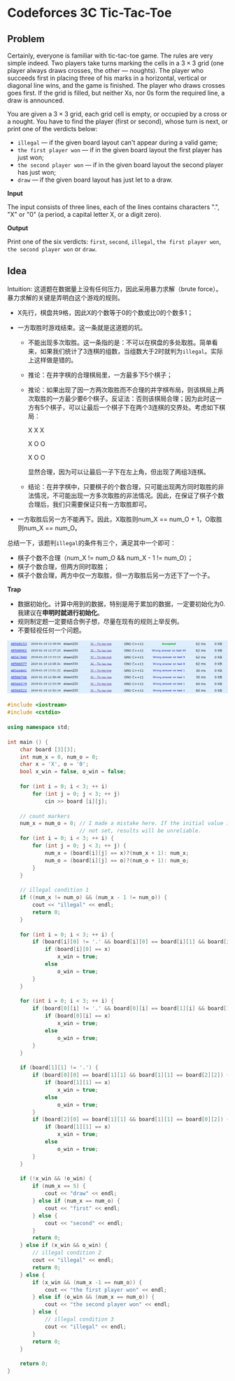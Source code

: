 # Codeforces 3C Tic-Tac-Toe

## Problem

Certainly, everyone is familiar with tic-tac-toe game. The rules are very simple indeed. Two players take turns marking the cells in a $3\times 3$ grid (one player always draws crosses, the other — noughts). The player who succeeds first in placing three of his marks in a horizontal, vertical or diagonal line wins, and the game is finished. The player who draws crosses goes first. If the grid is filled, but neither Xs, nor 0s form the required line, a draw is announced.

You are given a $3\times 3$ grid, each grid cell is empty, or occupied by a cross or a nought. You have to find the player (first or second), whose turn is next, or print one of the verdicts below:

- `illegal` — if the given board layout can't appear during a valid game;
- `the first player won` — if in the given board layout the first player has just won;
- `the second player won` — if in the given board layout the second player has just won;
- `draw` — if the given board layout has just let to a draw.

**Input**

The input consists of three lines, each of the lines contains characters ".", "X" or "0" (a period, a capital letter X, or a digit zero).

**Output**

Print one of the six verdicts: `first`, `second`, `illegal`, `the first player won`, `the second player won` or `draw`.

## Idea

Intuition:  这道题在数据量上没有任何压力，因此采用暴力求解（brute force）。暴力求解的关键是弄明白这个游戏的规则。

* X先行，棋盘共9格，因此X的个数等于0的个数或比0的个数多1；

* 一方取胜时游戏结束。这一条就是这道题的坑。

  * 不能出现多次取胜。这一条指的是：不可以在棋盘的多处取胜。简单看来，如果我们统计了3连棋的组数，当组数大于2时就判为`illegal`。实际上这样做是错的。

  * 推论：在井字棋的合理棋局里，一方最多下5个棋子；

  * 推论：如果出现了因一方两次取胜而不合理的井字棋布局，则该棋局上两次取胜的一方最少要6个棋子。反证法：否则该棋局合理；因为此时这一方有5个棋子，可以让最后一个棋子下在两个3连棋的交界处。考虑如下棋局：

    X X X

    X O O

    X O O

    显然合理，因为可以让最后一子下在左上角，但出现了两组3连棋。

  * 结论：在井字棋中，只要棋子的个数合理，只可能出现两方同时取胜的非法情况，不可能出现一方多次取胜的非法情况。因此，在保证了棋子个数合理后，我们只需要保证只有一方取胜即可。

* 一方取胜后另一方不能再下。因此，X取胜则num_X == num_O + 1，O取胜则num_X == num_O。

总结一下，该题判`illegal`的条件有三个，满足其中一个即可：

* 棋子个数不合理（num_X != num_O && num_X - 1 != num_O）；
* 棋子个数合理，但两方同时取胜；
* 棋子个数合理，两方中仅一方取胜，但一方取胜后另一方还下了一个子。

**Trap**

* 数据初始化。计算中用到的数据，特别是用于累加的数据，一定要初始化为0.我建议在**申明时就进行初始化**。
* 规则制定题一定要结合例子想，尽量在现有的规则上举反例。
* 不要轻视任何一个问题。

![1547894556428](./assets/1547894556428.png)

```c++
#include <iostream>
#include <cstdio>

using namespace std;

int main () {
    char board [3][3];
    int num_x = 0, num_o = 0;
    char x = 'X', o = '0';
    bool x_win = false, o_win = false;

    for (int i = 0; i < 3; ++ i) 
        for (int j = 0; j < 3; ++ j)
            cin >> board [i][j];
    
    // count markers
    num_x = num_o = 0; // I made a mistake here. If the initial value is 
                       // not set, results will be unreliable.
    for (int i = 0; i < 3; ++ i) {
        for (int j = 0; j < 3; ++ j) {
            num_x = (board[i][j] == x)?(num_x + 1): num_x;
            num_o = (board[i][j] == o)?(num_o + 1): num_o;
        }
    }

    // illegal condition 1
    if ((num_x != num_o) && (num_x - 1 != num_o)) {
        cout << "illegal" << endl;
        return 0;
    }

    for (int i = 0; i < 3; ++ i) {
        if (board[i][0] != '.' && board[i][0] == board[i][1] && board[i][1] == board[i][2]) {
            if (board[i][0] == x)
                x_win = true;
            else 
                o_win = true;
        }
    }
    
    for (int i = 0; i < 3; ++ i) {
        if (board[0][i] != '.' && board[0][i] == board[1][i] && board[1][i] == board[2][i]) {
            if (board[0][i] == x)
                x_win = true;
            else 
                o_win = true;
        }
    }

    if (board[1][1] != '.') {
        if (board[0][0] == board[1][1] && board[1][1] == board[2][2]) {
            if (board[1][1] == x)
                x_win = true;
            else 
                o_win = true;
        }
        if (board[2][0] == board[1][1] && board[1][1] == board[0][2]) {
            if (board[1][1] == x)
                x_win = true;
            else 
                o_win = true;
        }
    }

    if (!x_win && !o_win) {
        if (num_x == 5) {
            cout << "draw" << endl;
        } else if (num_x == num_o) {
            cout << "first" << endl;
        } else {
            cout << "second" << endl;
        }
        return 0;
    } else if (x_win && o_win) {
        // illegal condition 2
        cout << "illegal" << endl;
        return 0;
    } else {
        if (x_win && (num_x -1 == num_o)) {
            cout << "the first player won" << endl;
        } else if (o_win && (num_x == num_o)) {
            cout << "the second player won" << endl;
        } else {
            // illegal condition 3
            cout << "illegal" << endl;
        }
        return 0;
    }

    return 0;
}
```


